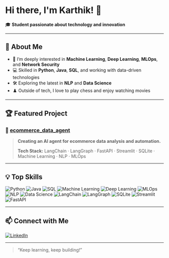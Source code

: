 # Hi there, I'm Karthik! 👋

🎓 **Student passionate about technology and innovation**

---

## 🚀 About Me

- 🔬 I’m deeply interested in **Machine Learning**, **Deep Learning**, **MLOps**, and **Network Security**
- 💻 Skilled in **Python**, **Java**, **SQL**, and working with data-driven technologies  
- 🛠️ Exploring the latest in **NLP** and **Data Science**
- ♟️ Outside of tech, I love to play chess and enjoy watching movies

---

## 🏆 Featured Project

### 🚨 [ecommerce_data_agent](https://github.com/katta-karthik/ecommerce_data_agent)
> **Creating an AI agent for ecommerce data analysis and automation.**
>
> **Tech Stack:** LangChain · LangGraph · FastAPI · Streamlit · SQLite · Machine Learning · NLP · MLOps

---

## 💡 Top Skills

![Python](https://img.shields.io/badge/-Python-3776AB?logo=python&logoColor=white&style=flat)
![Java](https://img.shields.io/badge/-Java-007396?logo=java&logoColor=white&style=flat)
![SQL](https://img.shields.io/badge/-SQL-e48e00?logo=sqlite&logoColor=white&style=flat)
![Machine Learning](https://img.shields.io/badge/-Machine%20Learning-10263a?logo=scikit-learn&logoColor=white&style=flat)
![Deep Learning](https://img.shields.io/badge/-Deep%20Learning-1a237e?logo=tensorflow&logoColor=white&style=flat)
![MLOps](https://img.shields.io/badge/-MLOps-ff9800?logo=dvc&logoColor=white&style=flat)
![NLP](https://img.shields.io/badge/-NLP-6a1b9a?logo=spacy&logoColor=white&style=flat)
![Data Science](https://img.shields.io/badge/-Data%20Science-0288d1?logo=pandas&logoColor=white&style=flat)
![LangChain](https://img.shields.io/badge/-LangChain-00b894?logo=chainlink&logoColor=white&style=flat)
![LangGraph](https://img.shields.io/badge/-LangGraph-c44569?style=flat)
![SQLite](https://img.shields.io/badge/-SQLite-003b57?logo=sqlite&logoColor=white&style=flat)
![Streamlit](https://img.shields.io/badge/-Streamlit-ff4b4b?logo=streamlit&logoColor=white&style=flat)
![FastAPI](https://img.shields.io/badge/-FastAPI-009688?logo=fastapi&logoColor=white&style=flat)

---

## 📫 Connect with Me

[![LinkedIn](https://img.shields.io/badge/-Karthik%20Katta-0077B5?logo=linkedin&logoColor=white&style=flat)](https://www.linkedin.com/in/katta-karthik/)

---

> “Keep learning, keep building!”
